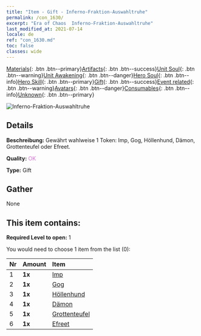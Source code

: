 ```yaml
---
title: "Item - Gift - Inferno-Fraktion-Auswahltruhe"
permalink: /con_1630/
excerpt: "Era of Chaos  Inferno-Fraktion-Auswahltruhe"
last_modified_at: 2021-07-14
locale: de
ref: "con_1630.md"
toc: false
classes: wide
---
```

 [Materials](/ItemsDE/){: .btn .btn--primary}[Artifacts](/ItemsDE/Artifacts/){: .btn .btn--success}[Unit Soul](/ItemsDE/UnitSoul/){: .btn .btn--warning}[Unit Awakening](/ItemsDE/UnitAwakening/){: .btn .btn--danger}[Hero Soul](/ItemsDE/HeroSoul/){: .btn .btn--info}[Hero Skill](/ItemsDE/HeroSkill/){: .btn .btn--primary}[Gift](/ItemsDE/Gift/){: .btn .btn--success}[Event related](/ItemsDE/Events/){: .btn .btn--warning}[Avatars](/ItemsDE/Avatars/){: .btn .btn--danger}[Consumables](/ItemsDE/Consumables/){: .btn .btn--info}[Unknown](/ItemsDE/Unknown/){: .btn .btn--primary}

 ![Inferno-Fraktion-Auswahltruhe](/images/t/i_907246.png)

## Details
 **Beschreibung:** Gewährt wahlweise 1 Token: Imp, Gog, Höllenhund, Dämon, Grottenteufel oder Efreet.

 **Quality:** <span style="color: #DA70D6">OK</span>

 **Type:** Gift

## Gather

  None

## This item contains:

 **Required Level to open:** 1

 You would need to choose 1 item from the list (0):

  | Nr | Amount |     Item    |
  |:---|:-------|:------------|
  | 1 |  **1x** | [Imp](/ItemsDE/unt_226/) |  | 
  | 2 |  **1x** | [Gog](/ItemsDE/unt_227/) |  | 
  | 3 |  **1x** | [Höllenhund](/ItemsDE/unt_228/) |  | 
  | 4 |  **1x** | [Dämon](/ItemsDE/unt_229/) |  | 
  | 5 |  **1x** | [Grottenteufel](/ItemsDE/unt_230/) |  | 
  | 6 |  **1x** | [Efreet](/ItemsDE/unt_231/) |  | 
